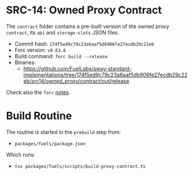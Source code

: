 # SRC-14: Owned Proxy Contract

The `contract` folder contains a pre-built version of the owned proxy `contract`, its `abi` and `storage-slots` JSON files.

- Commit hash: `174f5ed9c79c23a6aaf5db906fe27ecdb29c22eb`
- Forc version: `v0.63.6`
- Build command: `forc build --release`
- Binaries:
  - https://github.com/FuelLabs/sway-standard-implementations/tree/174f5ed9c79c23a6aaf5db906fe27ecdb29c22eb/src14/owned_proxy/contract/out/release

Check also the `forc` [notes](https://github.com/FuelLabs/sway/tree/d2b5431ffd769e6017d9978616a8dd8ca5e52444/forc-plugins/forc-client/proxy_abi).

# Build Routine

The routine is started in the `prebuild` step from:

- `packages/fuels/package.json`

Which runs:

- `tsx packages/fuels/scripts/build-proxy-contract.ts`
